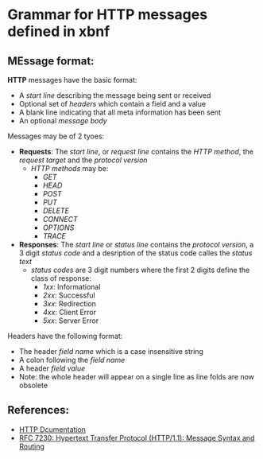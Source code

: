 # Grammar for HTTP messages defined in xbnf

## MEssage format:
__HTTP__ messages have the basic format:
* A *start line* describing the message being sent or received
* Optional set of *headers* which contain a field and a value
* A blank line indicating that all meta information has been sent
* An optional *message body*

Messages may be of 2 tyoes:
* __Requests__: The *start line*, or *request line* contains the *HTTP method*, the *request target* and the *protocol version*
  * *HTTP methods* may be:
	  * *GET*
	  * *HEAD*
	  * *POST*
	  * *PUT*
	  * *DELETE*
	  * *CONNECT*
	  * *OPTIONS*
	  * *TRACE*
* __Responses__: The *start line* or *status line* contains the *protocol version*, a 3 digit *status code* and a desription of the status code calles the *status text*
  * *status codes* are 3 digit numbers where the first 2 digits define the class of response:
	* *1xx*: Informational
	* *2xx*: Successful
	* *3xx*: Redirection
	* *4xx*: Client Error
	* *5xx*: Server Error

Headers have the following format:
* The header *field name* which is a case insensitive string
* A colon following the *field name*
* A header *field value*
* Note: the whole header will appear on a single line as line folds are now obsolete

## References:
* [HTTP Dcumentation](https://developer.mozilla.org/en-US/docs/Web/HTTP)
* [RFC 7230: Hypertext Transfer Protocol (HTTP/1.1): Message Syntax and Routing](https://datatracker.ietf.org/doc/html/rfc7230)
